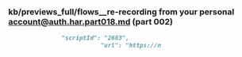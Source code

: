 ### kb/previews_full/flows__re-recording from your personal account@auth.har.part018.md (part 002)

```md
               "scriptId": "2603",
                          "url": "https://n
```

```
